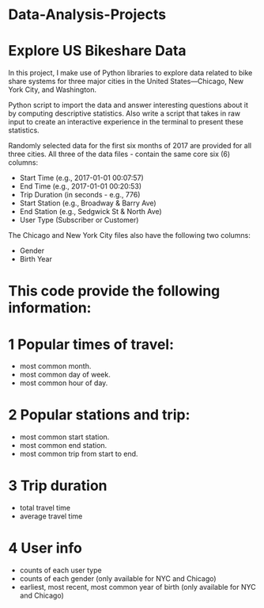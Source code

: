 # Data-Analysis-Projects


# Explore US Bikeshare Data 

In this project, I make use of Python libraries to explore data related to bike share systems for three major cities in the United States—Chicago, New York City, and Washington.

Python script to import the data and answer interesting questions about it by computing descriptive statistics. Also write a script that takes in raw input to create an interactive experience in the terminal to present these statistics.

Randomly selected data for the first six months of 2017 are provided for all three cities. All three of the data files - contain the same core six (6) columns:
- Start Time (e.g., 2017-01-01 00:07:57)
- End Time (e.g., 2017-01-01 00:20:53)
- Trip Duration (in seconds - e.g., 776)
- Start Station (e.g., Broadway & Barry Ave)
- End Station (e.g., Sedgwick St & North Ave)
- User Type (Subscriber or Customer)

The Chicago and New York City files also have the following two columns:
- Gender
- Birth Year

# This code provide the following information:

# 1 Popular times of travel:
- most common month.
- most common day of week.
- most common hour of day.

# 2 Popular stations and trip:
- most common start station.
- most common end station.
- most common trip from start to end.

# 3 Trip duration
- total travel time
- average travel time

# 4 User info
- counts of each user type
- counts of each gender (only available for NYC and Chicago)
- earliest, most recent, most common year of birth (only available for NYC and Chicago)





